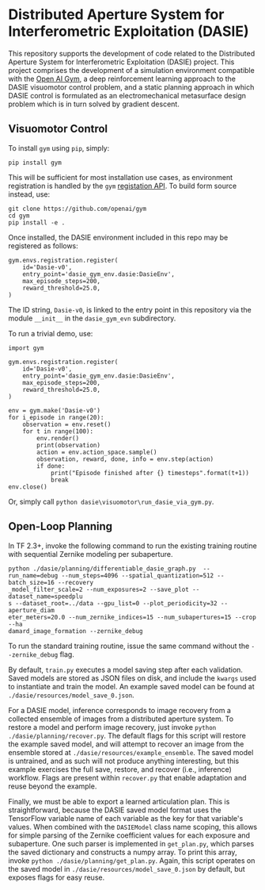 # Distributed Aperture System for Interferometric Exploitation (DASIE)

This repository supports the development of code related to the
Distributed Aperture System for Interferometric Exploitation (DASIE) project.
This project comprises the development of a simulation environment compatible 
with the [Open AI Gym][1], a deep reinforcement learning approach to the DASIE 
visuomotor control problem, and a static planning approach in which DASIE
control is  formulated as an electromechanical metasurface design problem which
is in turn solved by gradient descent.

## Visuomotor Control

To install `gym` using `pip`, simply: 

``pip install gym``

This will be sufficient for most installation use cases, as environment registration is handled by the `gym` [registation
API][2]. To build form source instead, use:

```
git clone https://github.com/openai/gym
cd gym
pip install -e .
```

Once installed, the DASIE environment included in this repo may be registered as follows:

```
gym.envs.registration.register(
    id='Dasie-v0',
    entry_point='dasie_gym_env.dasie:DasieEnv',
    max_episode_steps=200,
    reward_threshold=25.0,
)
```

The ID string, `Dasie-v0`, is linked to the entry point in this repository via the module `__init__` in the
`dasie_gym_evn` subdirectory.

To run a trivial demo, use:

```
import gym

gym.envs.registration.register(
    id='Dasie-v0',
    entry_point='dasie_gym_env.dasie:DasieEnv',
    max_episode_steps=200,
    reward_threshold=25.0,
)

env = gym.make('Dasie-v0')
for i_episode in range(20):
    observation = env.reset()
    for t in range(100):
        env.render()
        print(observation)
        action = env.action_space.sample()
        observation, reward, done, info = env.step(action)
        if done:
            print("Episode finished after {} timesteps".format(t+1))
            break
env.close()
```

Or, simply call `python dasie\visuomotor\run_dasie_via_gym.py`.

## Open-Loop Planning

In TF 2.3+, invoke the following command to run the existing training routine
with sequential Zernike modeling per subaperture.

```
python ./dasie/planning/differentiable_dasie_graph.py  --run_name=debug --num_steps=4096 --spatial_quantization=512 --batch_size=16 --recovery
_model_filter_scale=2 --num_exposures=2 --save_plot --dataset_name=speedplu
s --dataset_root=../data --gpu_list=0 --plot_periodicity=32 --aperture_diam
eter_meters=20.0 --num_zernike_indices=15 --num_subapertures=15 --crop --ha
damard_image_formation --zernike_debug
```

To run the standard training routine, issue the same command without the
 `--zernike_debug` flag. 

By default, `train.py` executes a model saving step after each validation. 
Saved models are stored as JSON files on disk, and include the `kwargs` used to
instantiate and train the model. An example saved model can be found at 
`./dasie/resources/model_save_0.json`.

For a DASIE model, inference corresponds to image recovery from a collected 
ensemble of images from a distributed aperture system. To restore a model and
perform image recovery, just invoke `python ./dasie/planning/recover.py`. The 
default flags for this script will restore the example saved model, and will 
attempt to recover an image from the ensemble stored at 
`./dasie/resources/example_ensemble`. The saved model is untrained, and as such
will not produce anything interesting, but this example exercises the full save,
restore, and recover (i.e., inference) workflow. Flags are present within 
`recover.py` that enable adaptation and reuse beyond the example.

Finally, we must be able to export a learned articulation plan. This is 
straightforward, because the DASIE saved model format uses the TensorFlow
variable name of each variable as the key for that variable's values. When 
combined with the `DASIEModel` class name scoping, this allows for simple 
parsing of the Zernike coefficient values for each exposure and subaperture. 
One such parser is implemented in `get_plan.py`, which parses the saved 
dictionary and constructs a numpy array. To print this array, invoke
`python ./dasie/planning/get_plan.py`. Again, this script operates on the
saved model in `./dasie/resources/model_save_0.json` by default, but exposes 
flags for easy reuse.




[1]: https://gym.openai.com/docs/

[2]: https://gym.openai.com/docs/#the-registry